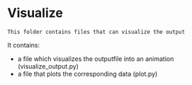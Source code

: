 # Visualize

```
This folder contains files that can visualize the output
```

It contains:
- a file which visualizes the outputfile into an animation (visualize_output.py)
- a file that plots the corresponding data (plot.py)